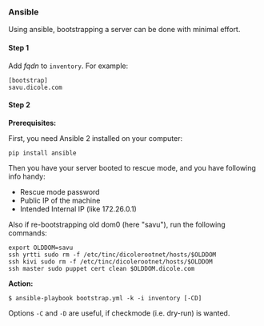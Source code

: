 
### Ansible

Using ansible, bootstrapping a server can be done with minimal effort.

#### Step 1

Add *fqdn* to `inventory`. For example:

    [bootstrap]
    savu.dicole.com

#### Step 2

**Prerequisites:**

First, you need Ansible 2 installed on your computer:

    pip install ansible

Then you have your server booted to rescue mode, and you have following info handy:

 * Rescue mode password
 * Public IP of the machine
 * Intended Internal IP (like 172.26.0.1)

Also if re-bootstrapping old dom0 (here "savu"), run the following commands:

    export OLDDOM=savu
    ssh yrtti sudo rm -f /etc/tinc/dicolerootnet/hosts/$OLDDOM
    ssh kivi sudo rm -f /etc/tinc/dicolerootnet/hosts/$OLDDOM
    ssh master sudo puppet cert clean $OLDDOM.dicole.com

**Action:**

    $ ansible-playbook bootstrap.yml -k -i inventory [-CD]

Options `-C` and `-D` are useful, if checkmode (i.e. dry-run) is wanted.
